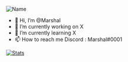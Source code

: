 ![Name](https://img.shields.io/badge/Name-Marshal-blue) <br>

- 👋 Hi, I’m @Marshal
- 🔭 I’m currently working on X
- 🌱 I’m currently learning X
- 📫 How to reach me Discord : Marshal#0001

[![Stats](https://github-readme-stats.vercel.app/api?username=marshal0129&theme=dark)](https://github.com/marshal0129)

<!---
Marshal0129/Marshal0129 is a ✨ special ✨ repository because its `README.md` (this file) appears on your GitHub profile.
You can click the Preview link to take a look at your changes.
--->
